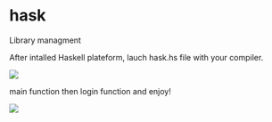 # hask
Library managment


After intalled Haskell plateform, lauch hask.hs file with your compiler.

![](https://github.com/bm777/hask/blob/master/1.PNG)

main function
then login function and enjoy!

![](https://github.com/bm777/hask/blob/master/2.PNG)
